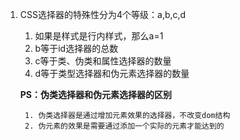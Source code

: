 1. CSS选择器的特殊性分为4个等级：a,b,c,d

   1. 如果是样式是行内样式，那么a=1
   2. b等于id选择器的总数
   3. c等于类、伪类和属性选择器的数量
   4. d等于类型选择器和伪元素选择器的数量

   **PS：伪类选择器和伪元素选择器的区别**

    	1. 伪类选择器是通过增加元素效果的选择器，不改变dom结构
    	2. 伪元素的效果是需要通过添加一个实际的元素才能达到的